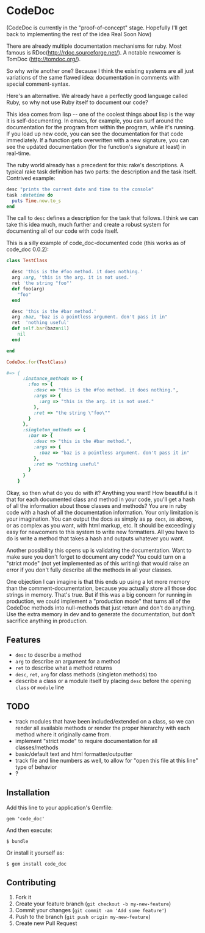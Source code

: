 # CodeDoc

(CodeDoc is currently in the "proof-of-concept" stage. Hopefully I'll get back to implementing the rest of the idea Real Soon Now)

There are already multiple documentation mechanisms for ruby. Most famous is RDoc(http://rdoc.sourceforge.net/). A notable newcomer is TomDoc (http://tomdoc.org/).

So why write another one? Because I think the existing systems are all just variations of the same flawed idea: documentation in comments with special comment-syntax.

Here's an alternative. We already have a perfectly good language called Ruby, so why not use Ruby itself to document our code?

This idea comes from lisp -- one of the coolest things about lisp is the way it is self-documenting. In emacs, for example, you can surf around the documentation for the program from within the program, while it's running. If you load up new code, you can see the documentation for that code immediately. If a function gets overwritten with a new signature, you can see the updated documentation (for the function's signature at least) in real-time.

The ruby world already has a precedent for this: rake's descriptions. A typical rake task definition has two parts: the description and the task itself. Contrived example:
```ruby
desc "prints the current date and time to the console"
task :datetime do
  puts Time.now.to_s
end
```

The call to `desc` defines a description for the task that follows. I think we can take this idea much, much further and create a robust system for documenting all of our code with code itself.

This is a silly example of code_doc-documented code (this works as of code_doc 0.0.2):

```ruby
class TestClass

  desc 'this is the #foo method. it does nothing.'
  arg :arg, 'this is the arg. it is not used.'
  ret 'the string "foo"'
  def foo(arg)
    "foo"
  end

  desc 'this is the #bar method.'
  arg :baz, "baz is a pointless argument. don't pass it in"
  ret  'nothing useful'
  def self.bar(baz=nil)
    nil
  end

end

CodeDoc.for(TestClass)

#=> {
      :instance_methods => {
        :foo => {
          :desc => "this is the #foo method. it does nothing.",
          :args => {
            :arg => "this is the arg. it is not used."
          },
          :ret => "the string \"foo\""
        }
      },
      :singleton_methods => {
        :bar => {
          :desc => "this is the #bar method.",
          :args => {
            :baz => "baz is a pointless argument. don't pass it in"
          },
          :ret => "nothing useful"
        }
      }
    }
```

Okay, so then what do you do with it? Anything you want! How beautiful is it that for each documented class and method in your code, you'll get a hash of all the information about those classes and methods? You are in ruby code with a hash of all the documentation information. Your only limitation is your imagination. You can output the docs as simply as `pp docs`, as above, or as complex as you want, with html markup, etc. It should be exceedingly easy for newcomers to this system to write new formatters. All you have to do is write a method that takes a hash and outputs whatever you want.

Another possibility this opens up is validating the documentation. Want to make sure you don't forget to document any code? You could turn on a "strict mode" (not yet implemented as of this writing) that would raise an error if you don't fully describe all the methods in all your classes.

One objection I can imagine is that this ends up using a lot more memory than the comment-documentation, because you actually store all those doc strings in memory. That's true. But if this was a big concern for running in production, we could implement a "production mode" that turns all of the CodeDoc methods into null-methods that just return and don't do anything. Use the extra memory in dev and to generate the documentation, but don't sacrifice anything in production.


## Features

- `desc` to describe a method
- `arg` to describe an argument for a method
- `ret` to describe what a method returns
- `desc`, `ret`, `arg` for class methods (singleton methods) too
- describe a class or a module itself by placing `desc` before the opening `class` or `module` line

## TODO

- track modules that have been included/extended on a class, so we can render all available methods or render the proper hierarchy with each method where it originally came from.
- implement "strict mode" to require documentation for all classes/methods
- basic/default text and html formatter/outputter
- track file and line numbers as well, to allow for "open this file at this line" type of behavior
- ?

## Installation

Add this line to your application's Gemfile:

    gem 'code_doc'

And then execute:

    $ bundle

Or install it yourself as:

    $ gem install code_doc


## Contributing

1. Fork it
2. Create your feature branch (`git checkout -b my-new-feature`)
3. Commit your changes (`git commit -am 'Add some feature'`)
4. Push to the branch (`git push origin my-new-feature`)
5. Create new Pull Request
